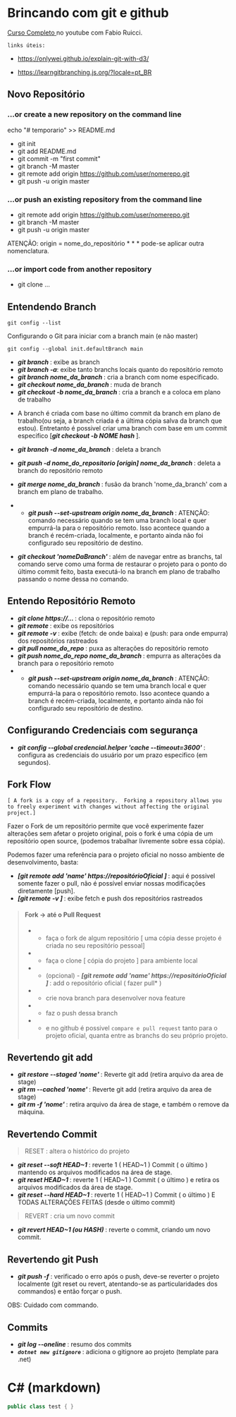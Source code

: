 # Brincando com git e github

 <a href="https://www.youtube.com/playlist?list=PLvS2JoIlSA4DCmp7pbXXuZEUb5E-IDb-K"> Curso Completo </a> no youtube com Fabio Ruicci.

 `links úteis:` 
 - https://onlywei.github.io/explain-git-with-d3/

 - https://learngitbranching.js.org/?locale=pt_BR


## Novo Repositório
### ...or create a new repository on the command line
echo "# temporario" >> README.md
- git init
- git add README.md
- git commit -m "first commit"
- git branch -M master
- git remote add origin https://github.com/user/nomerepo.git
- git push -u origin master
### …or push an existing repository from the command line
- git remote add origin https://github.com/user/nomerepo.git
- git branch -M master
- git push -u origin master

ATENÇÃO: origin = nome_do_repositório * * * pode-se aplicar outra nomenclatura.
### …or import code from another repository
- git clone ...


## Entendendo Branch
 ```Git
 git config --list
```
Configurando o Git para iniciar com a branch main (e não master)
 ```Git
git config --global init.defaultBranch main
```

-  <b><i> git branch </i></b>: exibe as branch 
-  <b><i> git branch -a</i></b>: exibe tanto branchs locais quanto do repositório remoto
-  <b><i>git branch nome_da_branch </i></b>: cria a branch com nome especificado.
-  <b><i>git checkout nome_da_branch </i></b>: muda de branch
-  <b><i>git checkout -b nome_da_branch </i></b>: cria a branch e a coloca em plano de trabalho 

* A branch é criada com base no último commit da branch em plano de trabalho(ou seja, a branch criada é a última cópia salva da branch que estou). Entretanto é possivel criar uma branch com base em um commit especifico [<b><i>git checkout -b NOME hash </i></b>].

-  <b><i>git branch -d nome_da_branch </i></b>: deleta a branch
-  <b><i>git push -d nome_do_repositorio [*origin*] nome_da_branch </i></b>: deleta a branch do repositório remoto 

-  <b><i>git merge nome_da_branch </i></b>: fusão da branch 'nome_da_branch' com a branch em plano de trabalho. 

- - <b><i> git push --set-upstream origin nome_da_branch </i></b>: ATENÇÃO: comando necessário quando se tem uma branch local e quer empurrá-la para o repositório remoto. Isso acontece quando a branch é recém-criada, localmente, e portanto ainda não foi configurado seu repositório de destino.


- <b><i> git checkout 'nomeDaBranch' </i></b> : além de navegar entre as branchs, tal comando serve como uma forma de restaurar o projeto para o ponto do último commit feito, basta executá-lo na branch em plano de trabalho passando o nome dessa no comando. 

## Entendo Repositório Remoto

-  <b><i> git clone https://... </i></b>: clona o repositório remoto
-  <b><i> git remote </i></b>: exibe os repositórios
-  <b><i> git remote -v </i></b>: exibe (fetch: de onde baixa) e (push: para onde empurra) dos repositórios rastreados
-  <b><i> git pull nome_do_repo </i></b>: puxa as alterações do repositório remoto
-  <b><i> git push nome_do_repo nome_da_branch </i></b>: empurra as alterações da branch para o repositório remoto
- - <b><i> git push --set-upstream origin nome_da_branch </i></b>: ATENÇÃO: comando necessário quando se tem uma branch local e quer empurrá-la para o repositório remoto. Isso acontece quando a branch é recém-criada, localmente, e portanto ainda não foi configurado seu repositório de destino.


## Configurando Credenciais com segurança

-   <b><i> git config --global credencial.helper 'cache --timeout=3600' </i></b>: configura as credenciais do usuário por um prazo especifico (em segundos).

## Fork Flow

`[ A fork is a copy of a repository. 
Forking a repository allows you to freely experiment with changes without affecting the original project.]`


 Fazer o Fork de um repositório permite que você experimente fazer alterações sem afetar o projeto original, pois o fork é uma cópia de um repositório open source, (podemos trabalhar livremente sobre essa cópia).

Podemos fazer uma referência para o projeto oficial no nosso ambiente de desenvolvimento, basta: 

- <b><i> [git remote add 'name' https://repositórioOficial ]  </i></b> : aqui é possivel somente fazer o pull, não é possível enviar nossas modificações diretamente [push]. 
- <b><i> [git remote -v ] </i></b> : exibe fetch e push dos repositórios rastreados  

 > #### Fork -> até o Pull Request
 > - - faça o fork de algum repositório [ uma cópia desse projeto é criada no seu repositório pessoal]
 > - - faça o clone [ cópia do projeto ] para ambiente local 
 > - - (opcional) - <b><i> [git remote add 'name' https://repositórioOficial ]  </i></b>: add o repositório oficial ( fazer pull* )
 > - - crie nova branch para desenvolver nova feature
 > - - faz o push dessa branch
 > - - e no github é possivel `compare e pull request` tanto para o projeto oficial, quanta entre as branchs do seu próprio projeto.




## Revertendo git add

- <b><i> git restore --staged 'nome' </i></b> : Reverte git add  (retira arquivo da area de stage)
- <b><i> git rm --cached 'nome' </i></b> : Reverte git add  (retira arquivo da area de stage)
- <b><i> git rm -f 'nome'  </i></b> :  retira arquivo da área de stage, e também o remove da máquina.

## Revertendo Commit 

> RESET : altera o histórico do projeto 

- <b><i> git reset --soft HEAD~1 </i></b> : reverte 1 ( HEAD~1 ) Commit ( o último ) mantendo os arquivos modificados na área de stage. 
- <b><i> git reset HEAD~1 </i></b> : reverte 1 ( HEAD~1 ) Commit ( o último ) e retira os arquivos modificados da área de stage. 
- <b><i> git reset --hard HEAD~1 </i></b> : reverte 1 ( HEAD~1 ) Commit ( o último ) E TODAS ALTERAÇÕES FEITAS (desde o último commit)

> REVERT : cria um novo commit 

- <b><i> git revert HEAD~1 (ou HASH) </i></b> : reverte o commit, criando um novo commit. 
 
## Revertendo git Push

- <b><i> git push -f </i></b> : verificado o erro após o push, deve-se reverter o projeto localmente (git reset ou revert, atentando-se as particularidades dos commandos) e então forçar o push. 

OBS: Cuidado com commando.


## Commits
- <b><i> git log --oneline </i></b> :  resumo dos commits
- <b><i> `dotnet new gitignore`  </i></b> : adiciona o gitignore ao projeto (template para .net)


#  C# (markdown)
```csharp
public class test { }
```

